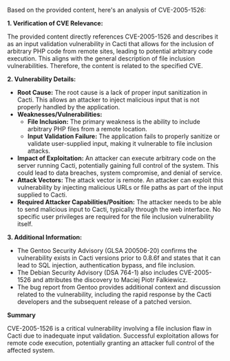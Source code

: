 Based on the provided content, here's an analysis of CVE-2005-1526:

**1. Verification of CVE Relevance:**

The provided content directly references CVE-2005-1526 and describes it as an input validation vulnerability in Cacti that allows for the inclusion of arbitrary PHP code from remote sites, leading to potential arbitrary code execution. This aligns with the general description of file inclusion vulnerabilities. Therefore, the content is related to the specified CVE.

**2. Vulnerability Details:**

*   **Root Cause:** The root cause is a lack of proper input sanitization in Cacti. This allows an attacker to inject malicious input that is not properly handled by the application.
*   **Weaknesses/Vulnerabilities:**
    *   **File Inclusion:** The primary weakness is the ability to include arbitrary PHP files from a remote location.
    *   **Input Validation Failure:** The application fails to properly sanitize or validate user-supplied input, making it vulnerable to file inclusion attacks.
*   **Impact of Exploitation:** An attacker can execute arbitrary code on the server running Cacti, potentially gaining full control of the system. This could lead to data breaches, system compromise, and denial of service.
*   **Attack Vectors:** The attack vector is remote. An attacker can exploit this vulnerability by injecting malicious URLs or file paths as part of the input supplied to Cacti.
*   **Required Attacker Capabilities/Position:** The attacker needs to be able to send malicious input to Cacti, typically through the web interface. No specific user privileges are required for the file inclusion vulnerability itself.

**3. Additional Information:**

*   The Gentoo Security Advisory (GLSA 200506-20) confirms the vulnerability exists in Cacti versions prior to 0.8.6f and states that it can lead to SQL injection, authentication bypass, and file inclusion.
*   The Debian Security Advisory (DSA 764-1) also includes CVE-2005-1526 and attributes the discovery to Maciej Piotr Falkiewicz.
*   The bug report from Gentoo provides additional context and discussion related to the vulnerability, including the rapid response by the Cacti developers and the subsequent release of a patched version.

**Summary**

CVE-2005-1526 is a critical vulnerability involving a file inclusion flaw in Cacti due to inadequate input validation. Successful exploitation allows for remote code execution, potentially granting an attacker full control of the affected system.